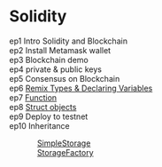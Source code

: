 # Solidity

ep1 Intro Solidity and Blockchain<br>
ep2 Install Metamask wallet<br>
ep3 Blockchain demo<br>
ep4 private & public keys<br>
ep5 Consensus on Blockchain<br>
ep6 <a href="https://gist.github.com/barcodech/a69fcc00589985d8ea83b42e3130aa9d">Remix Types & Declaring Variables</a><br>
ep7 <a href="https://gist.github.com/barcodech/14481fd202579106c1719478ef92b78f">Function</a><br>
ep8 <a href="https://gist.github.com/barcodech/413e6d54e039b92bcb324275c52957ca">Struct objects</a><br>
ep9 Deploy to testnet<br>
ep10 Inheritance<br>


<p style="margin-left:10%; margin-right:10%;"><a href="https://gist.github.com/barcodech/a0e57d2a969b1b6458c43ab6bedfc01c">SimpleStorage</a><br>
<a href="https://gist.github.com/barcodech/b6339b7c299c2e1afada9d9e2aafec44">StorageFactory</a><br></p>

